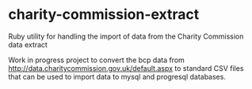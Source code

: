 # charity-commission-extract
Ruby utility for handling the import of data from the Charity Commission data extract

Work in progress project to convert the bcp data from http://data.charitycommission.gov.uk/default.aspx to standard CSV files
that can be used to import data to mysql and progresql databases.
